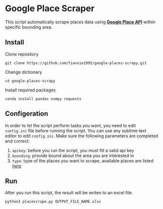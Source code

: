 # Google Place Scraper

This script automatically scrape places data using [**Google Place API**](https://developers.google.com/places/web-service/intro) within specific bounding area.

## Install

Clone repository

```
git clone https://github.com/tianxie1995/google-places-scrapy.git
```

Change dictionary

```
cd google-places-scrapy
```

Install required packages
```
conda install pandas numpy requests
```

## Configeration

In order to let the script perform tasks you want, you need to edit `config.ini` file before running the script. You can use any sublime text editor to edit `config.ini`. Make sure the following parameters are completed and correct:

1. `apikey`: before you run the script, you must fill a valid api key
2. `bounding`: provide bound about the area you are interested in
3. `type`: type of the places you want to scrape, available places are listed [here](https://developers.google.com/places/supported_types)

## Run

After you run this script, the result will be writen to an excel file.

```
python3 placescrape.py OUTPUT_FILE_NAME.xlsx
```
